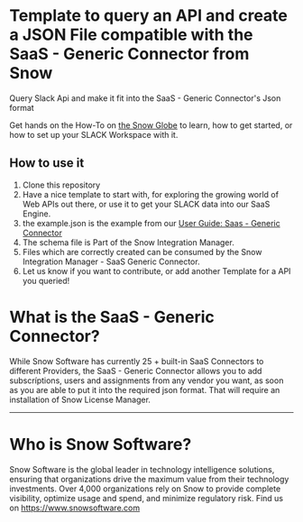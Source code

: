 # Template to query an API and create a JSON File compatible with the SaaS - Generic Connector from Snow

Query Slack Api and make it fit into the SaaS - Generic Connector's Json format

Get hands on the How-To on [the Snow Globe](https://community.snowsoftware.com/docs/DOC-1671 "the Snow Globe") to learn, how to get started, or how to set up your SLACK Workspace with it.

## How to use it

1. Clone this repository
2. Have a nice template to start with, for exploring the growing world of Web APIs out there, or use it to get your SLACK data into our SaaS Engine. 
3. the example.json is the example from our [User Guide: Saas - Generic Connector](https://snowprod.service-now.com/support/?id=kb_article_view&sys_kb_id=a36218071bcd80105586cbfe6e4bcb1c "User Guide - SaaS Generic Connector")
4. The schema file is Part of the Snow Integration Manager.
5. Files which are correctly created can be consumed by the Snow Integration Manager - SaaS Generic Connector.
6. Let us know if you want to contribute, or add another Template for a API you queried!

# What is the SaaS - Generic Connector?

While Snow Software has currently 25 + built-in SaaS Connectors to different Providers, the SaaS - Generic Connector allows you to add subscríptions, users and assignments from any vendor you want, as soon as you are able to put it into the required json format. That will require an installation of Snow License Manager.

---
# Who is Snow Software?

Snow Software is the global leader in technology intelligence solutions, ensuring that organizations drive the maximum value from their technology investments. Over 4,000 organizations rely on Snow to provide complete visibility, optimize usage and spend, and minimize regulatory risk.
Find us on https://www.snowsoftware.com
